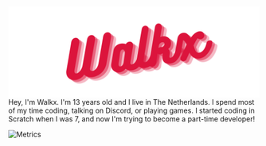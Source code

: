 <img src="image.png" align="center">
Hey, I'm Walkx. I'm 13 years old and I live in The Netherlands. I spend most of my time coding, talking on Discord, or playing games. I started coding in Scratch when I was 7, and now I'm trying to become a part-time developer! 

<p align="center">

![Metrics](https://github.com/WalkxCode/WalkxCode/blob/master/github-metrics.svg)

</p>

